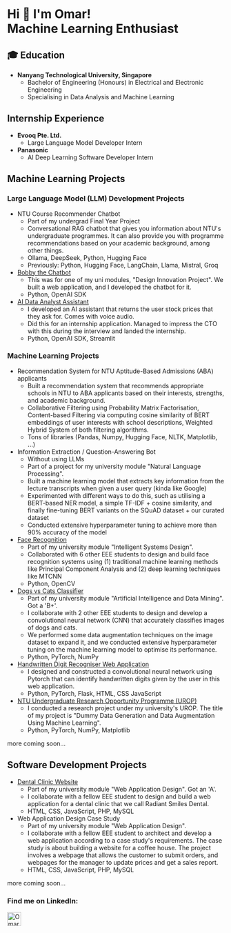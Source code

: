 <h1>Hi 👋 I'm Omar! <br> Machine Learning Enthusiast</h1>

<h2>🎓 Education</h2>

- <b>Nanyang Technological University, Singapore</b>
  - Bachelor of Engineering (Honours) in Electrical and Electronic Engineering
  - Specialising in Data Analysis and Machine Learning

<h2>Internship Experience</h2>

- <b>Evooq Pte. Ltd. </b>
  - Large Language Model Developer Intern
- <b>Panasonic</b>
  - AI Deep Learning Software Developer Intern

<h2>Machine Learning Projects</h2>
<h3>Large Language Model (LLM) Development Projects</h3>

- NTU Course Recommender Chatbot
  - Part of my undergrad Final Year Project
  - Conversational RAG chatbot that gives you information about NTU's undergraduate programmes. It can also provide you with programme recommendations based on your academic background, among other things.
  - Ollama, DeepSeek, Python, Hugging Face
  - Previously: Python, Hugging Face, LangChain, Llama, Mistral, Groq
- [Bobby the Chatbot](https://ntu-eee-dip-e028.web.app/chatbot)
  - This was for one of my uni modules, "Design Innovation Project". We built a web application, and I developed the chatbot for it.
  - Python, OpenAI SDK
- [AI Data Analyst Assistant](https://github.com/omar-ntu/data-analyst)
  - I developed an AI assistant that returns the user stock prices that they ask for. Comes with voice audio.
  - Did this for an internship application. Managed to impress the CTO with this during the interview and landed the internship.
  - Python, OpenAI SDK, Streamlit

<h3>Machine Learning Projects</h3>

- Recommendation System for NTU Aptitude-Based Admissions (ABA) applicants
  - Built a recommendation system that recommends appropriate schools in NTU to ABA applicants based on their interests, strengths, and academic background.
  - Collaborative Filtering using Probability Matrix Factorisation, Content-based Filtering via computing cosine similarity of BERT embeddings of user interests with school descriptions, Weighted Hybrid System of both filtering algorithms.
  - Tons of libraries (Pandas, Numpy, Hugging Face, NLTK, Matplotlib, ...)
- Information Extraction / Question-Answering Bot
  - Without using LLMs
  - Part of a project for my university module "Natural Language Processing".
  - Built a machine learning model that extracts key information from the lecture transcripts when given a user query (kinda like Google)
  - Experimented with different ways to do this, such as utilising a BERT-based NER model, a simple TF-IDF + cosine similarity, and finally fine-tuning BERT variants on the SQuAD dataset + our curated dataset
  - Conducted extensive hyperparameter tuning to achieve more than 90% accuracy of the model
- [Face Recognition](https://github.com/omar-ntu/face-recognition)
  - Part of my university module "Intelligent Systems Design".
  - Collaborated with 6 other EEE students to design and build face recognition systems using (1) traditional machine learning methods like Principal Component Analysis and (2) deep learning techniques like MTCNN
  - Python, OpenCV
- [Dogs vs Cats Classifier](https://github.com/omar-ntu/DogCatClassifier)
  - Part of my university module "Artificial Intelligence and Data Mining". Got a 'B+'.
  - I collaborate with 2 other EEE students to design and develop a convolutional neural network (CNN) that accurately classifies images of dogs and cats.
  - We performed some data augmentation techniques on the image dataset to expand it, and we conducted extensive hyperparameter tuning on the machine learning model to optimise its performance.
  - Python, PyTorch, NumPy
- [Handwritten Digit Recogniser Web Application](https://github.com/omar-ntu/digit_recognition_app)
  - I designed and constructed a convolutional neural network using Pytorch that can identify handwritten digits given by the user in this web application.
  - Python, PyTorch, Flask, HTML, CSS JavaScript
- [NTU Undergraduate Research Opportunity Programme (UROP)](https://github.com/omar-ntu/dummy-data-generation-and-data-augmentation-using-ML/tree/main)
  - I conducted a research project under my university's UROP. The title of my project is "Dummy Data Generation and Data Augmentation Using Machine Learning".
  - Python, PyTorch, NumPy, Matplotlib


more coming soon...

<h2>Software Development Projects</h2>

- [Dental Clinic Website](https://github.com/koarine/Dental-Website-Project)
  - Part of my university module "Web Application Design". Got an 'A'.
  - I collaborate with a fellow EEE student to design and build a web application for a dental clinic that we call Radiant Smiles Dental.
  - HTML, CSS, JavaScript, PHP, MySQL
- Web Application Design Case Study
  - Part of my university module "Web Application Design".
  - I collaborate with a fellow EEE student to architect and develop a web application according to a case study's requirements. The case study is about building a website for a coffee house. The project involves a webpage that allows the customer to submit orders, and webpages for the manager to update prices and get a sales report.
  - HTML, CSS, JavaScript, PHP, MySQL

more coming soon...

<h3>Find me on LinkedIn:</h3>

[<img align="left" alt="Omar | LinkedIn" width="32px" src="https://cdn.jsdelivr.net/npm/simple-icons@v3/icons/linkedin.svg" />][linkedin]


[linkedin]: https://www.linkedin.com/in/omar-sheik-mustafa-7bb816259


<!--
**omar-ntu/omar-ntu** is a ✨ _special_ ✨ repository because its `README.md` (this file) appears on your GitHub profile.

Here are some ideas to get you started:

- 🔭 I’m currently working on ...
- 🌱 I’m currently learning ...
- 👯 I’m looking to collaborate on ...
- 🤔 I’m looking for help with ...
- 💬 Ask me about ...
- 📫 How to reach me: ...
- 😄 Pronouns: ...
- ⚡ Fun fact: ...
-->
